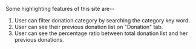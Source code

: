 Some highlighting features of this site are--


1) User can filter donation category by searching the category key word.
2) User can see their previous donation list on "Donation" tab.
3) User can see the percentage ratio between total donation list and her previous donations.